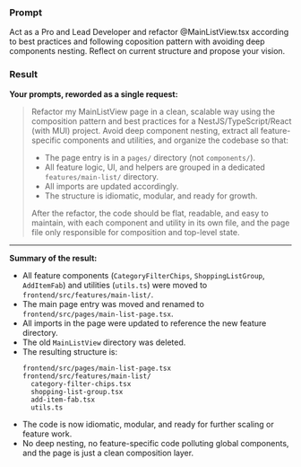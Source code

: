 ### Prompt 

Act as a Pro and Lead Developer and refactor @MainListView.tsx  according to best practices and following coposition pattern with avoiding deep components nesting.
Reflect on current structure and propose your vision.

### Result

**Your prompts, reworded as a single request:**

> Refactor my MainListView page in a clean, scalable way using the composition pattern and best practices for a NestJS/TypeScript/React (with MUI) project. Avoid deep component nesting, extract all feature-specific components and utilities, and organize the codebase so that:
> - The page entry is in a `pages/` directory (not `components/`).
> - All feature logic, UI, and helpers are grouped in a dedicated `features/main-list/` directory.
> - All imports are updated accordingly.
> - The structure is idiomatic, modular, and ready for growth.
> 
> After the refactor, the code should be flat, readable, and easy to maintain, with each component and utility in its own file, and the page file only responsible for composition and top-level state.

---

**Summary of the result:**

- All feature components (`CategoryFilterChips`, `ShoppingListGroup`, `AddItemFab`) and utilities (`utils.ts`) were moved to `frontend/src/features/main-list/`.
- The main page entry was moved and renamed to `frontend/src/pages/main-list-page.tsx`.
- All imports in the page were updated to reference the new feature directory.
- The old `MainListView` directory was deleted.
- The resulting structure is:
  ```
  frontend/src/pages/main-list-page.tsx
  frontend/src/features/main-list/
    category-filter-chips.tsx
    shopping-list-group.tsx
    add-item-fab.tsx
    utils.ts
  ```
- The code is now idiomatic, modular, and ready for further scaling or feature work.  
- No deep nesting, no feature-specific code polluting global components, and the page is just a clean composition layer.
